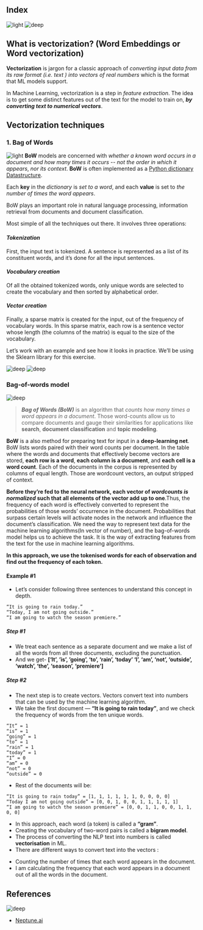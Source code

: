 ## Index
![light](https://user-images.githubusercontent.com/12748752/134754235-ae8efaf0-a27a-46f0-b439-b114cbb8cf3e.png)
![deep](https://user-images.githubusercontent.com/12748752/134754236-8d5549c9-bd05-408d-ba63-0d56ab83c999.png)

## What is vectorization? (Word Embeddings or Word vectorization)
**Vectorization** is jargon for a classic approach of _converting input data from its raw format (i.e. text ) into vectors of real numbers_ which is the format that ML models support. 

In Machine Learning, vectorization is a step in _feature extraction_. The idea is to get some distinct features out of the text for the model to train on, **_by converting text to numerical vectors_**.

## Vectorization techniques
### 1. Bag of Words
![light](https://user-images.githubusercontent.com/12748752/134754235-ae8efaf0-a27a-46f0-b439-b114cbb8cf3e.png)
**BoW** models are concerned with _whether a known word occurs in a document and how many times it occurs_ -- _not the order in which it appears_, _nor its context_.
**BoW** is often implemented as a [Python dictionary Datastructure](https://docs.python.org/3/tutorial/datastructures.html#dictionaries). 

Each **key** in the _dictionary_ is _set to a word_, and each **value** is set to _the number of times the word appears_.

BoW plays an important role in natural language processing, information retrieval from documents and document classification.

Most simple of all the techniques out there. It involves three operations:

#### _Tokenization_
First, the input text is tokenized. A sentence is represented as a list of its constituent words, and it’s done for all the input sentences.

#### _Vocabulary creation_
Of all the obtained tokenized words, only unique words are selected to create the vocabulary and then sorted by alphabetical order.

#### _Vector creation_
Finally, a sparse matrix is created for the input, out of the frequency of vocabulary words. In this sparse matrix, each row is a sentence vector whose length (the columns of the matrix) is equal to the size of the vocabulary.

Let’s work with an example and see how it looks in practice. We’ll be using the Sklearn library for this exercise.














![deep](https://user-images.githubusercontent.com/12748752/134754236-8d5549c9-bd05-408d-ba63-0d56ab83c999.png)
![deep](https://user-images.githubusercontent.com/12748752/134754236-8d5549c9-bd05-408d-ba63-0d56ab83c999.png)

### Bag-of-words model
![deep](https://user-images.githubusercontent.com/12748752/134754236-8d5549c9-bd05-408d-ba63-0d56ab83c999.png)
> **_Bag of Words (BoW)_** is an algorithm that _counts how many times a word appears in a document_. Those word-counts allow us to compare documents and gauge their similarities for applications like **search**, **document classification** and **topic modeling**. 

**BoW** is a also method for preparing text for input in a **deep-learning net**. BoW lists words paired with their word counts per document. In the table where the words and documents that effectively become vectors are stored, **each row is a word**, **each column is a document**, and **each cell is a word count**. Each of the documents in the corpus is represented by columns of equal length. Those are wordcount vectors, an output stripped of context.

**Before they’re fed to the neural network, each vector of _wordcounts is normalized_ such that all elements of the vector add up to one**.Thus, the frequency of each word is effectively converted to represent the probabilities of those words’ occurrence in the document.  Probabilities that surpass certain levels will activate nodes in the network and influence the document’s classification. We need the way to represent text data for the machine learning algorithms(In vector of number), and the bag-of-words model helps us to achieve the task. It is the way of extracting features from the text for the use in machine learning algorithms.

**In this approach, we use the tokenised words for each of observation and find out the frequency of each token.**

#### Example #1
* Let’s consider following three sentences to understand this concept in depth.
```
“It is going to rain today.”
“Today, I am not going outside.”
“I am going to watch the season premiere.”
```
##### Step #1
* We treat each sentence as a separate document and we make a list of all the words from all three documents, excluding the punctuation.
* And we get- 
**[‘It’, ’is’, ’going’, ‘to’, ‘rain’, ‘today’ ‘I’, ‘am’, ‘not’, ‘outside’, ‘watch’, ‘the’, ‘season’, ‘premiere’]**
##### Step #2
* The next step is to create vectors. Vectors convert text into numbers that can be used by the machine learning algorithm.
* We take the first document — **“It is going to rain today”**, and we check the frequency of words from the ten unique words.
```
“It” = 1
“is” = 1
“going” = 1
“to” = 1
“rain” = 1
“today” = 1
“I” = 0
“am” = 0
“not” = 0
“outside” = 0
```
* Rest of the documents will be:
```
“It is going to rain today” = [1, 1, 1, 1, 1, 1, 0, 0, 0, 0] 
“Today I am not going outside” = [0, 0, 1, 0, 0, 1, 1, 1, 1, 1] 
“I am going to watch the season premiere” = [0, 0, 1, 1, 0, 0, 1, 1, 0, 0]
```
* In this approach, each word (a token) is called a **“gram”**.
* Creating the vocabulary of two-word pairs is called a **bigram model**. 
* The process of converting the NLP text into numbers is called **vectorisation** in ML.
* There are different ways to convert text into the vectors :
 - Counting the number of times that each word appears in the document.
 - I am calculating the frequency that each word appears in a document out of all the words in the document.



## References
![deep](https://user-images.githubusercontent.com/12748752/134754236-8d5549c9-bd05-408d-ba63-0d56ab83c999.png)
* [Neptune.ai](https://neptune.ai/blog/vectorization-techniques-in-nlp-guide) 
